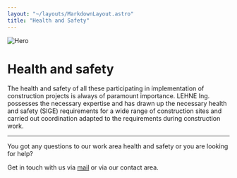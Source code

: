 ```yaml
---
layout: "~/layouts/MarkdownLayout.astro"
title: "Health and Safety"
---
```


![Hero](~/assets/sigeko.jpg)

# Health and safety

The health and safety of all these participating in implementation of
construction projects is always of paramount importance. LEHNE Ing.
possesses the necessary expertise and has drawn up the necessary health
and safety (SIGE) requirements for a wide range of construction sites
and carried out coordination adapted to the requirements during
construction work.

---

You got any questions to our work area health and safety or you are looking for help?

Get in touch with us via [mail](mailto:info@lehne-ing.de) or via our contact area.

